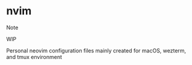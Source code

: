 # nvim

> [!NOTE]
> WIP

Personal neovim configuration files mainly created for macOS, wezterm, and tmux environment
